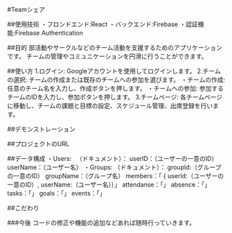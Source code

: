 #Teamシェア

##使用技術
・フロンドエンド:React
・バックエンド:Firebase
・認証機能:Firebase Authentication

##目的
部活動やサークルなどのチーム活動を支援するためのアプリケーションです。
チームの管理やコミュニケーションを円滑に行うことができます。

##使い方
1.ログイン: Googleアカウントを使用してログインします。
2.チームの選択: チームの作成または既存のチームへの参加を選びます。
     ・チームの作成: 任意のチーム名を入力し、作成ボタンを押します。
     ・チームへの参加: 参加するチームのIDを入力し、参加ボタンを押します。
3.チームページ: 各チームページに移動し、チームの課題と目標の設定、スケジュール管理、出席登録を行います。

##デモンストレーション

##プロジェクトのURL

##データ構成
・Users:
  　（ドキュメント）： userID：（ユーザーの一意のID）
                     userName：（ユーザー名）
・Groups:
    （ドキュメント）： groupId:（グループの一意のID）
                     groupName：（グループ名）
                     members：「 { userId:（ユーザーの一意のID）, userName:（ユーザー名）｝」
                     attendanse：「」
                     absence：「」
                     tasks：「」
                     goals：「」
                     events：「」
                     
##こだわり

###今後
コードの修正や機能の追加などあれば随時行っていきます。
